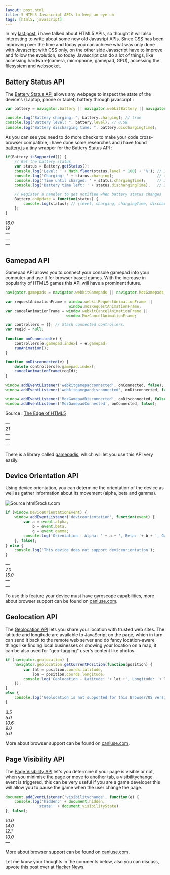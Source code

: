```yaml
---
layout: post.html
title: 5 HTML5 Javascript APIs to keep an eye on
tags: [html5, javascript]
---
```

In my [last post][0], i have talked about HTML5 APIs, so thought it will also interesting to write about some new <strike>old</strike> Javasript APIs. Since CSS has been improving over the time and today you can achieve what was only done with Javascript with CSS only, on the other side Javascript have to improve and follow the evolution, so today Javascript can do a lot of things, like accessing hardware(camera, microphone, gamepad, GPU), accessing the filesystem and websocket.

## Battery Status API
The [Battery Status API][1] allows any webpage to inspect the state of the device's (Laptop, phone or tablet) battery through javascript :

``` js
var battery = navigator.battery || navigator.webkitBattery || navigator.mozBattery

console.log("Battery charging: ", battery.charging); // true
console.log("Battery level: ", battery.level); // 0.58
console.log("Battery discharging time: ", battery.dischargingTime);
```
As you can see you need to do more checks to make your code cross-browser compatible, i have done some researches and i have found [battery.js][3] a tiny wrapper for the Battery Status API :

``` js
if(Battery.isSupported()) {
    // Get the battery status
    var status = Battery.getStatus();
    console.log('Level: ' + Math.floor(status.level * 100) + '%'); // 30%
    console.log('Charging: ' + status.charging);                   // true
    console.log('Time until charged: ' + status.chargingTime);     // 3600 (seconds) or Infinity
    console.log('Battery time left: ' + status.dischargingTime);   // 3600 (seconds) or Infinity

    // Register a handler to get notified when battery status changes
    Battery.onUpdate = function(status) {
        console.log(status); // {level, charging, chargingTime, dischargingTime}
    };
}
```
<div class="browser-support">
    <dfn title="firefox"><div>16.0</div></dfn>
    <dfn title="chrome"><div>19</div></dfn>
    <dfn title="opera" class="unsupported"><div>—</div></dfn>
    <dfn title="ie" class="unsupported"><div>—</div></dfn>
    <dfn title="safari" class="unsupported"><div>—</div></dfn>
</div>

## Gamepad API

Gamepad API allows you to connect your console gamepad into your computer and use it for browser based games. With the increase in popularity of HTML5 games this API will have a prominent future.

``` js
navigator.gamepads = navigator.webkitGamepads || navigator.MozGamepads;

var requestAnimationFrame = window.webkitRequestAnimationFrame ||
                            window.mozRequestAnimationFrame;
var cancelAnimationFrame = window.webkitCancelAnimationFrame ||
                           window.MozCancelAnimationFrame;

var controllers = {}; // Stash connected controllers.
var reqId = null;

function onConnected(e) {
    controllers[e.gamepad.index] = e.gamepad;
    runAnimation();
}

function onDisconnected(e) {
    delete controllers[e.gamepad.index];
    cancelAnimationFrame(reqId);
}

window.addEventListener('webkitgamepadconnected', onConnected, false);
window.addEventListener('webkitgamepaddisconnected', onDisconnected, false);

window.addEventListener('MozGamepadDisconnected', onDisconnected, false);
window.addEventListener('MozGamepadConnected', onConnected, false);
```
Source : [The Edge of HTML5][12]

<div class="browser-support">
    <dfn title="firefox"><div>—</div></dfn>
    <dfn title="chrome"><div>21</div></dfn>
    <dfn title="opera" class="unsupported"><div>—</div></dfn>
    <dfn title="ie" class="unsupported"><div>—</div></dfn>
    <dfn title="safari" class="unsupported"><div>—</div></dfn>
</div>

There is a library called [gamepadjs][9], which will let you use this API very easily.

## Device Orientation API

Using device orientation, you can determine the orientation of the device as well as gather information about its movement (alpha, beta and gamma).

![Source html5rocks.com](/assets/posts/deviceorientation.png)


``` js
if (window.DeviceOrientationEvent) {
    window.addEventListener('deviceorientation', function(event) {
        var a = event.alpha,
            b = event.beta,
            g = event.gamma;
        console.log('Orientation - Alpha: ' + a + ', Beta: '+ b + ', Gamma: ' + g);
    }, false);
} else {
    console.log('This device does not support deviceorientation');
}
```

<div class="browser-support">
    <dfn title="firefox" class="unsupported"><div>—</div></dfn>
    <dfn title="chrome"><div>7.0</div></dfn>
    <dfn title="opera"><div>15.0</div></dfn>
    <dfn title="ie" class="unsupported"><div>—</div></dfn>
    <dfn title="safari" class="unsupported"><div>—</div></dfn>
</div>

To use this feature your device must have gyroscope capabilities, more about browser support can be found on [caniuse.com][4].


## Geolocation API

The [Geolocation API][6] lets you share your location with trusted web sites. The latitude and longitude are available to JavaScript on the page, which in turn can send it back to the remote web server and do fancy location-aware things like finding local businesses or showing your location on a map, it can be also used for "geo-tagging" user's content like photos.

```js
if (navigator.geolocation) {
    navigator.geolocation.getCurrentPosition(function(position) {
        var lat = position.coords.latitude,
            lon = position.coords.longitude;
        console.log('Geolocation - Latitude: '+ lat +', Longitude: '+ lon);
    });
}
else {
    console.log('Geolocation is not supported for this Browser/OS version yet.');
}
```

<div class="browser-support">
    <dfn title="firefox"><div>3.5</div></dfn>
    <dfn title="chrome"><div>5.0</div></dfn>
    <dfn title="opera"><div>10.6</div></dfn>
    <dfn title="ie"><div>9.0</div></dfn>
    <dfn title="safari"><div>5.0</div></dfn>
</div>

More about browser support can be found on [caniuse.com][5].

## Page Visibility API

The [Page Visibility API][7] let's you determine if your page is visible or not, when you minimise the page or move to another tab, a visibilitychange event is triggered, this can be very useful if you are a game developer this will allow you to pause the game when the user change the page.

```js
document.addEventListener('visibilitychange', function(e) {
    console.log('hidden:' + document.hidden,
              'state:' + document.visibilityState)
}, false);
```

<div class="browser-support">
    <dfn title="firefox"><div>10.0</div></dfn>
    <dfn title="chrome"><div>14.0</div></dfn>
    <dfn title="opera"><div>12.1</div></dfn>
    <dfn title="ie"><div>10.0</div></dfn>
    <dfn title="safari" class="unsupported"><div>—</div></dfn>
</div>

More about browser support can be found on [caniuse.com][8].

Let me know your thoughts in the comments below, also you can discuss, upvote this post over at [Hacker News][10].

[0]: http://daker.me/2013/05/5-html5-features-you-need-to-know.html
[1]: http://www.w3.org/TR/battery-status/
[3]: https://github.com/pstadler/battery.js/
[2]: https://github.com/sgraham/gamepad.js/
[4]: http://caniuse.com/deviceorientation
[5]: http://caniuse.com/geolocation
[6]: http://dev.w3.org/geo/api/
[7]: http://www.w3.org/TR/page-visibility/
[8]: http://caniuse.com/pagevisibility
[9]: http://www.gamepadjs.com/
[10]: https://news.ycombinator.com/item?id=5809719
[12]: https://html5-demos.appspot.com/static/html5-therealbleedingedge/template/index.html#27